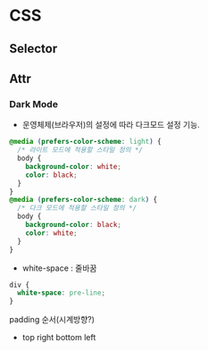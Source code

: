 # CSS
## Selector

## Attr
### Dark Mode
- 운영체제(브라우저)의 설정에 따라 다크모드 설정 기능.
```css
@media (prefers-color-scheme: light) {
  /* 라이트 모드에 적용할 스타일 정의 */
  body {
    background-color: white;
    color: black;
  }
}
@media (prefers-color-scheme: dark) {
  /* 다크 모드에 적용할 스타일 정의 */
  body {
    background-color: black;
    color: white;
  }
}
```

- white-space : 줄바꿈
```css
div {
  white-space: pre-line;
}
```

padding 순서(시계방향?)
- top right bottom left